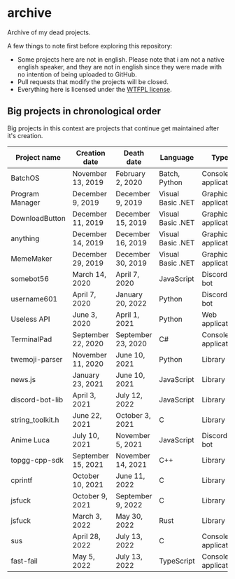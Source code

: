 # archive
Archive of my dead projects.

A few things to note first before exploring this repository:
- Some projects here are not in english. Please note that i am not a native english speaker, and they are not in english since they were made with no intention of being uploaded to GitHub.
- Pull requests that modify the projects will be closed.
- Everything here is licensed under the [WTFPL license](https://github.com/dtf0/wtfpl).

## Big projects in chronological order

Big projects in this context are projects that continue get maintained after it's creation.

| Project name     | Creation date      | Death date         | Language          | Type                  |
|------------------|--------------------|--------------------|-------------------|-----------------------|
| BatchOS          | November 13, 2019  | February 2, 2020   | Batch, Python     | Console application   |
| Program Manager  | December 9, 2019   | December 9, 2019   | Visual Basic .NET | Graphical application |
| DownloadButton   | December 11, 2019  | December 15, 2019  | Visual Basic .NET | Graphical application |
| anything         | December 14, 2019  | December 16, 2019  | Visual Basic .NET | Graphical application |
| MemeMaker        | December 29, 2019  | December 30, 2019  | Visual Basic .NET | Graphical application |
| somebot56        | March 14, 2020     | April 7, 2020      | JavaScript        | Discord bot           |
| username601      | April 7, 2020      | January 20, 2022   | Python            | Discord bot           |
| Useless API      | June 3, 2020       | April 1, 2021      | Python            | Web application       |
| TerminalPad      | September 22, 2020 | September 23, 2020 | C#                | Console application   |
| twemoji-parser   | November 11, 2020  | June 10, 2021      | Python            | Library               |
| news.js          | January 23, 2021   | June 10, 2021      | JavaScript        | Library               |
| discord-bot-lib  | April 3, 2021      | July 12, 2022      | JavaScript        | Library               |
| string_toolkit.h | June 22, 2021      | October 3, 2021    | C                 | Library               |
| Anime Luca       | July 10, 2021      | November 5, 2021   | JavaScript        | Discord bot           |
| topgg-cpp-sdk    | September 15, 2021 | November 14, 2021  | C++               | Library               |
| cprintf          | October 10, 2021   | June 11, 2022      | C                 | Library               |
| jsfuck           | October 9, 2021    | September 9, 2022  | C                 | Library               |
| jsfuck           | March 3, 2022      | May 30, 2022       | Rust              | Library               |
| sus              | April 28, 2022     | July 13, 2022      | C                 | Console application   |
| fast-fail        | May 5, 2022        | July 13, 2022      | TypeScript        | Console application   |
